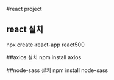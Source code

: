 #react project
## react 설치
npx create-react-app react500

##axios 설치
npm install axios

##node-sass 설치
npm install node-sass
